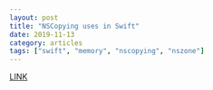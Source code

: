 ```yaml
---
layout: post
title: "NSCopying uses in Swift"
date: 2019-11-13
category: articles
tags: ["swift", "memory", "nscopying", "nszone"]
---
```

[LINK](https://swiftrocks.com/nscopying-nszone-uses-in-swift.html)